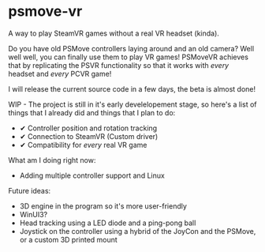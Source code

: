 # psmove-vr
A way to play SteamVR games without a real VR headset (kinda).

Do you have old PSMove controllers laying around and an old camera? Well well well, you can finally use them to play VR games! PSMoveVR achieves that by replicating the PSVR functionality so that it works with *every* headset and *every* PCVR game!

I will release the current source code in a few days, the beta is almost done!

WIP - The project is still in it's early develelopement stage, so here's a list of things that I already did and things that I plan to do:

+ ✔ Controller position and rotation tracking
+ ✔ Connection to SteamVR (Custom driver)
+ ✔ Compatibility for *every* real VR game

What am I doing right now:
- Adding multiple controller support and Linux

Future ideas:
- 3D engine in the program so it's more user-friendly
- WinUI3?
- Head tracking using a LED diode and a ping-pong ball
- Joystick on the controller using a hybrid of the JoyCon and the PSMove, or a custom 3D printed mount
